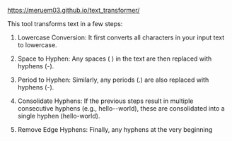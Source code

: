 https://meruem03.github.io/text_transformer/

This tool transforms text in a few steps:

1. Lowercase Conversion: It first converts all characters in your input text to lowercase.

2. Space to Hyphen: Any spaces ( ) in the text are then replaced with hyphens (-).

3. Period to Hyphen: Similarly, any periods (.) are also replaced with hyphens (-).

4. Consolidate Hyphens: If the previous steps result in multiple consecutive hyphens (e.g., hello--world), these are consolidated into a single hyphen (hello-world).

5. Remove Edge Hyphens: Finally, any hyphens at the very beginning
